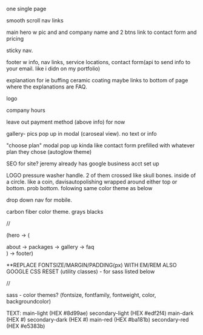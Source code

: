 one single page

smooth scroll nav links

main hero w pic and and company name and 2 btns link to contact form and pricing

sticky nav.

footer w info, nav links, service locations, contact form(api to send info to your email. like i didn on my portfolio)

explanation for ie buffing ceramic coating maybe links to bottom of page where the explanations are FAQ.

logo

company hours

<!-- what payment we accept (bitcoin etherium zelle cashapp venmo) -->
leave out payment method (above info) for now

gallery- pics pop up in modal (caroseal view). no text or info

"choose plan" modal pop up kinda like contact form prefilled with whatever plan they chose (autoglow theme)

SEO for site? jeremy already has google business acct set up

LOGO pressure washer handle. 2 of them crossed like skull bones. inside of a circle. like a coin, davisautopolishing wrapped around either top or bottom. prob bottom. folowing same color theme as below

drop down nav for mobile.

carbon fiber color theme. grays blacks

//

(<CONTAINER>hero -> 
(<MAIN>about -> packages -> gallery -> faq</MAIN>)
-> footer</CONTAINER>)

**REPLACE FONTSIZE/MARGIN/PADDING(px) WITH EM/REM
ALSO GOOGLE CSS RESET
(utility classes) - for sass listed below

//

sass - color themes? (fontsize, fontfamily, fontweight, color, backgroundcolor)

TEXT:
main-light (HEX #8d99ae)
secondary-light (HEX #edf2f4)
main-dark (HEX #)
secondary-dark (HEX #)
main-red (HEX #ba181b)
secondary-red (HEX #e5383b)